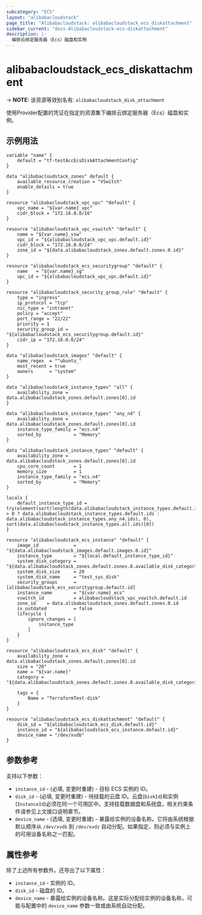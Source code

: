 ```yaml
---
subcategory: "ECS"
layout: "alibabacloudstack"
page_title: "Alibabacloudstack: alibabacloudstack_ecs_diskattachment"
sidebar_current: "docs-Alibabacloudstack-ecs-diskattachment"
description: |- 
  编排云绑定服务器（Ecs）磁盘和实例
---
```


# alibabacloudstack_ecs_diskattachment
-> **NOTE:** 该资源等效别名有: `alibabacloudstack_disk_attachment`

使用Provider配置的凭证在指定的资源集下编排云绑定服务器（Ecs）磁盘和实例。

## 示例用法

```hcl
variable "name" {
	default = "tf-testAccEcsDiskAttachmentConfig"
}

data "alibabacloudstack_zones" default {
	available_resource_creation = "VSwitch"
	enable_details = true
}

resource "alibabacloudstack_vpc_vpc" "default" {
	vpc_name = "${var.name}_vpc"
	cidr_block = "172.16.0.0/16"
}

resource "alibabacloudstack_vpc_vswitch" "default" {
	name = "${var.name}_vsw"
	vpc_id = "${alibabacloudstack_vpc_vpc.default.id}"
	cidr_block = "172.16.0.0/24"
	zone_id = "${data.alibabacloudstack_zones.default.zones.0.id}"
}

resource "alibabacloudstack_ecs_securitygroup" "default" {
	name   = "${var.name}_sg"
	vpc_id = "${alibabacloudstack_vpc_vpc.default.id}"
}

resource "alibabacloudstack_security_group_rule" "default" {
	type = "ingress"
	ip_protocol = "tcp"
	nic_type = "intranet"
	policy = "accept"
	port_range = "22/22"
	priority = 1
	security_group_id = "${alibabacloudstack_ecs_securitygroup.default.id}"
	cidr_ip = "172.16.0.0/24"
}

data "alibabacloudstack_images" "default" {
	name_regex  = "^ubuntu_"
	most_recent = true
	owners      = "system"
}

data "alibabacloudstack_instance_types" "all" {
	availability_zone = data.alibabacloudstack_zones.default.zones[0].id
}

data "alibabacloudstack_instance_types" "any_n4" {
	availability_zone = data.alibabacloudstack_zones.default.zones[0].id
	instance_type_family = "ecs.n4"
	sorted_by            = "Memory"
}

data "alibabacloudstack_instance_types" "default" {
	availability_zone = data.alibabacloudstack_zones.default.zones[0].id
	cpu_core_count       = 1
	memory_size          = 1
	instance_type_family = "ecs.n4"
	sorted_by            = "Memory"
}

locals {
	default_instance_type_id = try(element(sort(length(data.alibabacloudstack_instance_types.default.instance_types) > 0 ? data.alibabacloudstack_instance_types.default.ids : data.alibabacloudstack_instance_types.any_n4.ids), 0), sort(data.alibabacloudstack_instance_types.all.ids)[0])
}

resource "alibabacloudstack_ecs_instance" "default" {
	image_id             = "${data.alibabacloudstack_images.default.images.0.id}"
	instance_type        = "${local.default_instance_type_id}"
	system_disk_category = "${data.alibabacloudstack_zones.default.zones.0.available_disk_categories.0}"
	system_disk_size     = 20
	system_disk_name     = "test_sys_disk"
	security_groups      = [alibabacloudstack_ecs_securitygroup.default.id]
	instance_name        = "${var.name}_ecs"
	vswitch_id           = alibabacloudstack_vpc_vswitch.default.id
	zone_id    = data.alibabacloudstack_zones.default.zones.0.id
	is_outdated          = false
	lifecycle {
		ignore_changes = [
			instance_type
		]
	}
}

resource "alibabacloudstack_ecs_disk" "default" {
	availability_zone = data.alibabacloudstack_zones.default.zones[0].id
	size = "20"
	name = "${var.name}"
	category = "${data.alibabacloudstack_zones.default.zones.0.available_disk_categories.0}"

	tags = {
		Name = "TerraformTest-disk"
	}
}

resource "alibabacloudstack_ecs_diskattachment" "default" {
	disk_id = "${alibabacloudstack_ecs_disk.default.id}"
	instance_id = "${alibabacloudstack_ecs_instance.default.id}"
	device_name = "/dev/xvdb"
}
```

## 参数参考

支持以下参数：
  * `instance_id` - (必填, 变更时重建) - 目标 ECS 实例的 ID。
  * `disk_id` - (必填, 变更时重建) - 待挂载的云盘 ID。云盘(`DiskId`)和实例(`InstanceId`)必须在同一个可用区中。支持挂载数据盘和系统盘，相关约束条件请参见上文接口说明章节。
  * `device_name` - (选填, 变更时重建) - 暴露给实例的设备名称。它将由系统根据默认顺序从 `/dev/xvdb` 到 `/dev/xvdz` 自动分配。如果指定，则必须与实例上的可用设备名称之一匹配。

## 属性参考

除了上述所有参数外，还导出了以下属性：
  * `instance_id` - 实例的 ID。
  * `disk_id` - 磁盘的 ID。
  * `device_name` - 暴露给实例的设备名称。这是实际分配给实例的设备名称，可能与配置中的 `device_name` 参数一致或由系统自动分配。